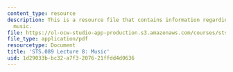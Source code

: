 ```yaml
---
content_type: resource
description: This is a resource file that contains information regarding lecture 8
  music.
file: https://ol-ocw-studio-app-production.s3.amazonaws.com/courses/sts-089-technology-and-innovation-in-africa-fall-2014/1d29033bbc32a7f3207621ffdd4d0636_MITSTS_089F14_Lecture8.pdf
file_type: application/pdf
resourcetype: Document
title: 'STS.089 Lecture 8: Music'
uid: 1d29033b-bc32-a7f3-2076-21ffdd4d0636
---
```

